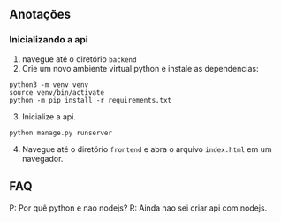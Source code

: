 ## Anotações

### Inicializando a api

1. navegue até o diretório `backend`
2. Crie um novo ambiente virtual python e instale as dependencias:
```
python3 -m venv venv
source venv/bin/activate
python -m pip install -r requirements.txt
```
3. Inicialize a api.
```
python manage.py runserver
```
4. Navegue até o diretório `frontend` e abra o arquivo `index.html` em um navegador.


## FAQ
P: Por quê python e nao nodejs? R: Ainda nao sei criar api com nodejs.